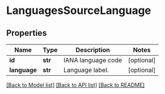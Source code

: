 # LanguagesSourceLanguage

## Properties
Name | Type | Description | Notes
------------ | ------------- | ------------- | -------------
**id** | **str** | IANA language code | [optional] 
**language** | **str** | Language label. | [optional] 

[[Back to Model list]](../README.md#documentation-for-models) [[Back to API list]](../README.md#documentation-for-api-endpoints) [[Back to README]](../README.md)


